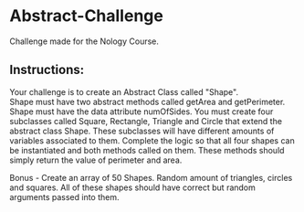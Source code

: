 # Abstract-Challenge
Challenge made for the Nology Course.

## Instructions:
Your challenge is to create an Abstract Class called "Shape".  
Shape must have two abstract methods called getArea and getPerimeter.  
Shape must have the data attribute numOfSides.
You must create four subclasses called Square, Rectangle, Triangle and Circle that extend the abstract class Shape.
These subclasses will have different amounts of variables associated to them.
Complete the logic so that all four shapes can be instantiated and both methods called on them.  These methods should simply return the value of perimeter and area.

Bonus - Create an array of 50 Shapes.  Random amount of triangles, circles and squares.  All of these shapes should have correct but random arguments passed into them.
